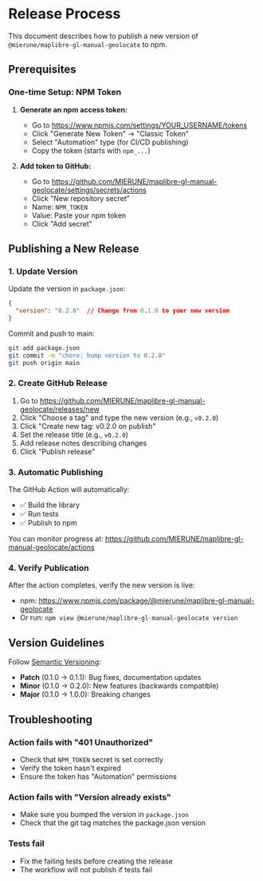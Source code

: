# Release Process

This document describes how to publish a new version of `@mierune/maplibre-gl-manual-geolocate` to npm.

## Prerequisites

### One-time Setup: NPM Token

1. **Generate an npm access token:**
   - Go to https://www.npmjs.com/settings/YOUR_USERNAME/tokens
   - Click "Generate New Token" → "Classic Token"
   - Select "Automation" type (for CI/CD publishing)
   - Copy the token (starts with `npm_...`)

2. **Add token to GitHub:**
   - Go to https://github.com/MIERUNE/maplibre-gl-manual-geolocate/settings/secrets/actions
   - Click "New repository secret"
   - Name: `NPM_TOKEN`
   - Value: Paste your npm token
   - Click "Add secret"

## Publishing a New Release

### 1. Update Version

Update the version in `package.json`:

```json
{
  "version": "0.2.0"  // Change from 0.1.0 to your new version
}
```

Commit and push to main:

```bash
git add package.json
git commit -m "chore: bump version to 0.2.0"
git push origin main
```

### 2. Create GitHub Release

1. Go to https://github.com/MIERUNE/maplibre-gl-manual-geolocate/releases/new
2. Click "Choose a tag" and type the new version (e.g., `v0.2.0`)
3. Click "Create new tag: v0.2.0 on publish"
4. Set the release title (e.g., `v0.2.0`)
5. Add release notes describing changes
6. Click "Publish release"

### 3. Automatic Publishing

The GitHub Action will automatically:
- ✅ Build the library
- ✅ Run tests
- ✅ Publish to npm

You can monitor progress at:
https://github.com/MIERUNE/maplibre-gl-manual-geolocate/actions

### 4. Verify Publication

After the action completes, verify the new version is live:
- npm: https://www.npmjs.com/package/@mierune/maplibre-gl-manual-geolocate
- Or run: `npm view @mierune/maplibre-gl-manual-geolocate version`

## Version Guidelines

Follow [Semantic Versioning](https://semver.org/):

- **Patch** (0.1.0 → 0.1.1): Bug fixes, documentation updates
- **Minor** (0.1.0 → 0.2.0): New features (backwards compatible)
- **Major** (0.1.0 → 1.0.0): Breaking changes

## Troubleshooting

### Action fails with "401 Unauthorized"
- Check that `NPM_TOKEN` secret is set correctly
- Verify the token hasn't expired
- Ensure the token has "Automation" permissions

### Action fails with "Version already exists"
- Make sure you bumped the version in `package.json`
- Check that the git tag matches the package.json version

### Tests fail
- Fix the failing tests before creating the release
- The workflow will not publish if tests fail
